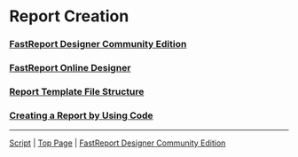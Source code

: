 # Report Creation

### [FastReport Designer Community Edition](FastReportDesignerCommunityEdition.md)
### [FastReport Online Designer](FastReportOnlineDesigner.md)
### [Report Template File Structure](ReportTemplateFileStructure.md)
### [Creating a Report by Using Code](CreatingReportUsingCode.md)

---

[Script](Script.md) | [Top Page](README.md) | [FastReport Designer Community Edition](FastReportDesignerCommunityEdition.md)
